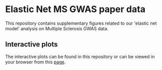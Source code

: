 # Elastic Net MS GWAS paper data

This repository contains supplementary figures related to our 'elastic net model' analysis on Multiple Sclerosis GWAS data.

## Interactive plots

The interactive plots can be found in this repository or can be viewed in your browser from this [page](https://sburnard.github.io/Elastic_Net_MS_GWAS_paper_data/).
